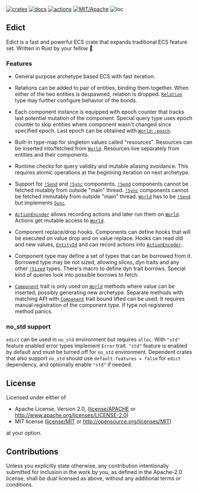 
[![crates](https://img.shields.io/crates/v/edict.svg?style=for-the-badge&label=edict)](https://crates.io/crates/edict)
[![docs](https://img.shields.io/badge/docs.rs-edict-66c2a5?style=for-the-badge&labelColor=555555&logoColor=white)](https://docs.rs/edict)
[![actions](https://img.shields.io/github/workflow/status/zakarumych/edict/badge/master?style=for-the-badge)](https://github.com/zakarumych/edict/actions?query=workflow%3ARust)
[![MIT/Apache](https://img.shields.io/badge/license-MIT%2FApache-blue.svg?style=for-the-badge)](COPYING)
![loc](https://img.shields.io/tokei/lines/github/zakarumych/edict?style=for-the-badge)

## Edict

Edict is a fast and powerful ECS crate that expands traditional ECS feature set.
Written in Rust by your fellow 🦀

### Features

* General purpose archetype based ECS with fast iteration.

* Relations can be added to pair of entities, binding them together.
  When either of the two entities is despawned, relation is dropped.
  [`Relation`] type may further configure behavior of the bonds.

* Each component instance is equipped with epoch counter that tracks last potential mutation of the component.
  Special query type uses epoch counter to skip entities where component wasn't changed since specified epoch.
  Last epoch can be obtained with [`World::epoch`].

* Built-in type-map for singleton values called "resources".
  Resources can be inserted into/fetched from [`World`].
  Resources live separately from entities and their components.

* Runtime checks for query validity and mutable aliasing avoidance.
  This requires atomic operations at the beginning iteration on next archetype.

* Support for [`!Send`] and [`!Sync`] components.
  [`!Send`] components cannot be fetched mutably from outside "main" thread.
  [`!Sync`] components cannot be fetched immutably from outside "main" thread.
  [`World`] has to be [`!Send`] but implements [`Sync`].

* [`ActionEncoder`] allows recording actions and later run them on [`World`].
  Actions get mutable access to [`World`].

* Component replace/drop hooks.
  Components can define hooks that will be executed on value drop and on value replace.
  Hooks can read old and new values, [`EntityId`] and can record actions into [`ActionEncoder`].

* Component type may define a set of types that can be borrowed from it.
  Borrowed type may be not sized, allowing slices, dyn traits and any other [`!Sized`] types.
  There's macro to define dyn trait borrows.
  Special kind of queries look into possible borrows to fetch.
  
* [`Component`] trait is only used on [`World`] methods where value can be inserted,
  possibly generating new archetype.
  Separate methods with matching API with [`Component`] trait bound lifted can be used.
  It requires manual registration of the component type. If type not registered method panics.

### no_std support

`edict` can be used in `no_std` environment but requires `alloc`.
With `"std"` feature enabled error types implement `Error` trait.
`"std"` feature is enabled by default and must be turned off for `no_std` environment.
Dependent crates that also support `no_std` should use `default-features = false` for `edict` dependency,
and optionally enable `"std"` if needed.

[`Send`]: https://doc.rust-lang.org/std/marker/trait.Send.html
[`!Send`]: https://doc.rust-lang.org/std/marker/trait.Send.html
[`Sync`]: https://doc.rust-lang.org/std/marker/trait.Sync.html
[`!Sync`]: https://doc.rust-lang.org/std/marker/trait.Sync.html
[`World`]: https://docs.rs/edict/latest/edict/world/struct.World.html
[`ActionEncoder`]: https://docs.rs/edict/latest/edict/action/struct.ActionEncoder.html
[`EntityId`]: https://docs.rs/edict/latest/edict/entity/struct.EntityId.html
[`!Sized`]: https://doc.rust-lang.org/std/marker/trait.Sized.html
[`Component`]: https://docs.rs/edict/latest/edict/component/struct.Component.html
[`World::epoch`]: https://docs.rs/edict/latest/edict/world/struct.World.html#method.epoch
[`Relation`]: https://docs.rs/edict/latest/edict/relation/trait.Relation.html

## License

Licensed under either of

* Apache License, Version 2.0, ([license/APACHE](license/APACHE) or http://www.apache.org/licenses/LICENSE-2.0)
* MIT license ([license/MIT](license/MIT) or http://opensource.org/licenses/MIT)

at your option.

## Contributions

Unless you explicitly state otherwise, any contribution intentionally submitted for inclusion in the work by you, as defined in the Apache-2.0 license, shall be dual licensed as above, without any additional terms or conditions.
